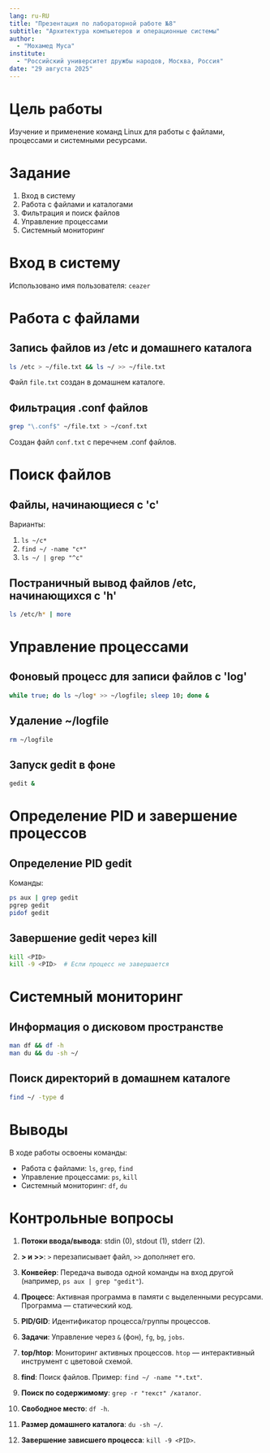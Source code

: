 ```yaml
---
lang: ru-RU
title: "Презентация по лабораторной работе №8"
subtitle: "Архитектура компьютеров и операционные системы"
author:
  - "Мохамед Муса"
institute:
  - "Российский университет дружбы народов, Москва, Россия"
date: "29 августа 2025"
---
```


# Цель работы

Изучение и применение команд Linux для работы с файлами, процессами и системными ресурсами.

# Задание

1. Вход в систему
2. Работа с файлами и каталогами
3. Фильтрация и поиск файлов
4. Управление процессами
5. Системный мониторинг

# Вход в систему

Использовано имя пользователя: `ceazer`

# Работа с файлами

## Запись файлов из /etc и домашнего каталога

```bash
ls /etc > ~/file.txt && ls ~/ >> ~/file.txt
```

Файл `file.txt` создан в домашнем каталоге.

## Фильтрация .conf файлов

```bash
grep "\.conf$" ~/file.txt > ~/conf.txt
```

Создан файл `conf.txt` с перечнем .conf файлов.

# Поиск файлов

## Файлы, начинающиеся с 'c'

Варианты:
1. `ls ~/c*`
2. `find ~/ -name "c*"`
3. `ls ~/ | grep "^c"`

## Постраничный вывод файлов /etc, начинающихся с 'h'

```bash
ls /etc/h* | more
```

# Управление процессами

## Фоновый процесс для записи файлов с 'log'

```bash
while true; do ls ~/log* >> ~/logfile; sleep 10; done &
```

## Удаление ~/logfile

```bash
rm ~/logfile
```

## Запуск gedit в фоне

```bash
gedit &
```

# Определение PID и завершение процессов

## Определение PID gedit

Команды:
```bash
ps aux | grep gedit
pgrep gedit
pidof gedit
```

## Завершение gedit через kill

```bash
kill <PID>
kill -9 <PID>  # Если процесс не завершается
```

# Системный мониторинг

## Информация о дисковом пространстве

```bash
man df && df -h
man du && du -sh ~/
```

## Поиск директорий в домашнем каталоге

```bash
find ~/ -type d
```

# Выводы

В ходе работы освоены команды:
- Работа с файлами: `ls`, `grep`, `find`
- Управление процессами: `ps`, `kill`
- Системный мониторинг: `df`, `du`

# Контрольные вопросы

1. **Потоки ввода/вывода**: stdin (0), stdout (1), stderr (2).

2. **> и >>**: `>` перезаписывает файл, `>>` дополняет его.

3. **Конвейер**: Передача вывода одной команды на вход другой (например, `ps aux | grep "gedit"`).

4. **Процесс**: Активная программа в памяти с выделенными ресурсами. Программа — статический код.

5. **PID/GID**: Идентификатор процесса/группы процессов.

6. **Задачи**: Управление через `&` (фон), `fg`, `bg`, `jobs`.

7. **top/htop**: Мониторинг активных процессов. `htop` — интерактивный инструмент с цветовой схемой.

8. **find**: Поиск файлов. Пример: `find ~/ -name "*.txt"`.

9. **Поиск по содержимому**: `grep -r "текст" /каталог`.

10. **Свободное место**: `df -h`.

11. **Размер домашнего каталога**: `du -sh ~/`.

12. **Завершение зависшего процесса**: `kill -9 <PID>`.
